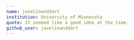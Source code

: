 ```yaml
---
name: javelinanddart
institution: University of Minnesota
quote: It seemed like a good idea at the time.
github_user: javelinanddart
---
```

